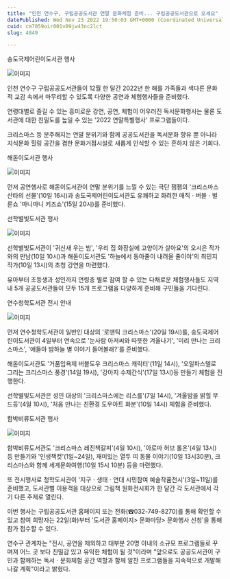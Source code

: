 ```yaml
---
title: "인천 연수구, 구립공공도서관 연말 문화체험 준비... 구립공공도서관으로 오세요"
datePublished: Wed Nov 23 2022 19:50:03 GMT+0000 (Coordinated Universal Time)
cuid: cm7059oir001v09jw43nc2lct
slug: 4849

---
```



송도국제어린이도서관 행사

![이미지](https://cdn.hashnode.com/res/hashnode/image/upload/v1739257924495/9c9e55bc-9367-4025-b9fd-0034954b0440.jpeg)

인천 연수구 구립공공도서관들이 12월 한 달간 2022년 한 해를 가족들과 색다른 문화적 교감 속에서 마무리할 수 있도록 다양한 공연과 체험행사들을 준비했다.

연령대별로 즐길 수 있는 흥미로운 강연, 공연, 체험이 어우러진 독서문화행사는 물론 도서관에 대한 친밀도를 높일 수 있는 '2022 연말특별행사' 프로그램들이다.

크리스마스 등 분주해지는 연말 분위기와 함께 공공도서관을 독서문화 향유 뿐 아니라 지식문화 힐링 공간을 겸한 문화거점시설로 새롭게 인식할 수 있는 흔하지 않은 기회다.

해돋이도서관 행사

![이미지](https://cdn.hashnode.com/res/hashnode/image/upload/v1739257926746/7ed4a176-9465-4ced-8e98-b0194f1ad40a.jpeg)

먼저 공연행사로 해돋이도서관이 연말 분위기를 느낄 수 있는 극단 잼잼의 '크리스마스 산타의 선물'(10일 16시)과 송도국제어린이도서관도 유쾌하고 화려한 매직ㆍ버블ㆍ벌룬쇼 '마니마니 키즈쇼'(15일 20시)를 준비했다.

선학별빛도서관 행사

![이미지](https://cdn.hashnode.com/res/hashnode/image/upload/v1739257929186/6d54b9ca-33a1-4e6e-8627-31858d4c67a9.jpeg)

선학별빛도서관이 '귀신새 우는 밤', '우리 집 화장실에 고양이가 살아요'의 오시은 작가와의 만남(10일 10시)과 해돋이도서관도 '하늘에서 동아줄이 내려올 줄이야'의 최민지 작가(10일 13시)의 초청 강연을 마련했다.

유아부터 초등생과 성인까지 연령층 별로 참여 할 수 있는 다채로운 체험행사들도 지역 내 5개 공공도서관들이 모두 15개 프로그램을 다양하게 준비해 구민들을 기다린다.

연수청학도서관 전시 안내

![이미지](https://cdn.hashnode.com/res/hashnode/image/upload/v1739257931823/b89271d9-7477-435f-ad02-0adb045ed8de.png)

먼저 연수청학도서관이 일반인 대상의 '로맨틱 크리스마스'(20일 19시)를, 송도국제어린이도서관이 4일부터 연속으로 '눈사람 아저씨와 따뜻한 겨울나기', '미리 만나는 크리스마스', '얘들아 밤하늘 별 이야기 들어볼래?'를 준비했다.

해돋이도서관도 '거품입욕제 버블도우 크리스마스 캐릭터'(11일 14시), '오일파스텔로 그리는 크리스마스 풍경'(14일 19시), '강아지 수제간식'(17일 13시)등 만들기 체험을 진행한다.

선학별빛도서관은 성인 대상의 '크리스마스에는 리스를'(7일 14시), '겨울밤을 밝힐 무드등'(4일 10시), '처음 만나는 친환경 도우아트 화분'(10일 14시) 체험을 준비했다.

함박비류도서관 행사

![이미지](https://cdn.hashnode.com/res/hashnode/image/upload/v1739257934539/d179d5c0-24ff-4671-aab5-3e993eea91ab.jpeg)

함박비류도서관도 '크리스마스 레진책갈피'(4일 10시), '아로마 허브 롤온'(4일 13시) 등 만들기와 '인생책컷'(1일~24일), 재미있는 열두 띠 동물 이야기(10일 13시30분), 크리스마스와 함께 세계문화여행(10일 15시 10분) 등을 마련했다.

또 전시행사로 청학도서관이 '지구ㆍ생태ㆍ연대 시민참여 예술작품전시'(3일~11일)를 준비했고, 도서관별 이용객을 대상으로 그림책 원화전시회가 한 달간 각 도서관에서 각기 다른 주제로 열린다.

이번 행사는 구립공공도서관 홈페이지 또는 전화(☎032-749-8270)를 통해 확인할 수 있고 참여 희망자는 22일(화)부터 '도서관 홈페이지> 문화마당> 문화행사 신청'을 통해 참가 접수할 수 있다.

연수구 관계자는 "전시, 공연을 제외하고 대부분 20명 이내의 소규모 프로그램들로 꾸며져 어느 곳 보다 친밀감 있고 유익한 체험이 될 것"이라며 "앞으로도 공공도서관이 구민과 함께하는 독서ㆍ문화체험 공간 역할과 함께 알찬 프로그램들을 지속적으로 개발해 나갈 계획"이라고 밝혔다.
